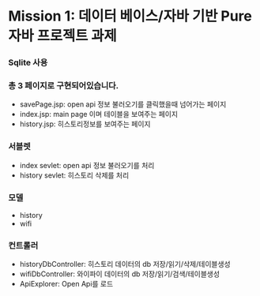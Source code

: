 # Mission 1: 데이터 베이스/자바 기반 Pure 자바 프로젝트 과제

### Sqlite 사용

### 총 3 페이지로 구현되어있습니다.
- savePage.jsp: open api 정보 불러오기를 클릭했을때 넘어가는 페이지
- index.jsp: main page 이며 테이블을 보여주는 페이지
- history.jsp: 히스토리정보를 보여주는 페이지

### 서블렛
- index sevlet: open api 정보 불러오기를 처리
- history sevlet: 히스토리 삭제를 처리

### 모델
- history
- wifi

### 컨트롤러
- historyDbController: 히스토리 데이터의 db 저장/읽기/삭제/테이블생성
- wifiDbController: 와이파이 데이터의 db 저장/읽기/검색/테이블생성
- ApiExplorer: Open Api를 로드


